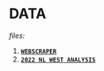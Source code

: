 # DATA

*files:*

1. **[`WEBSCRAPER`](https://github.com/jfremzrai/hybrid-futr/tree/main/PROOFS/ONE/BUILDS/WEBSCRAPER)**
2. **[`2022 NL WEST ANALYSIS`](https://github.com/hybrid-futr/hybrid-futr/tree/main/PROOFS/ONE/BUILDS/2022nlwest)**